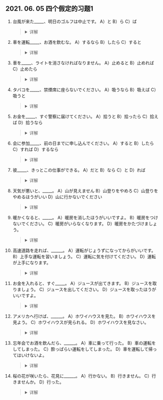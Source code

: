 ## 2021. 06. 05 四个假定的习题1
1. 台風が来た_____、明日のゴルフは中止です。
A）と
B）ら
C）ば
    ><details>
    ><summary>
    >详解</summary>
    >
    >**答案**：B
    **解析**：
    </details>

2. 車を運転_____、お酒を飲むな。
A）するなら
B）したら
C）すると
    ><details>
    ><summary>
    >详解</summary>
    >
    >**答案**：B
    **解析**：
    </details>

3. 車を_____、ライトを消さなければなりません。
A）止めると
B）止めれば
C）止めたら
    ><details>
    ><summary>
    >详解</summary>
    >
    >**答案**：C
    **解析**：
    </details>

4. タバコを_____、禁煙席に座らないでください。
A）吸うなら
B）吸えば
C）吸うと
    ><details>
    ><summary>
    >详解</summary>
    >
    >**答案**：A
    **解析**：
    </details>

5. お金を_____、すぐ警察に届けてください。
A）拾うと
B）拾ったら
C）拾えば
D）拾うなら
    ><details>
    ><summary>
    >详解</summary>
    >
    >**答案**：B
    **解析**：
    </details>

6. 会に参加_____、前の日までに申し込んでください。
A）すると
B）したら
C）すれば
D）するなら
    ><details>
    ><summary>
    >详解</summary>
    >
    >**答案**：D
    **解析**：
    </details>

7. 彼_____、きっとこの仕事ができる。
A）だと
B）なら
C）と
D）れば
    ><details>
    ><summary>
    >详解</summary>
    >
    >**答案**：B
    **解析**：
    </details>

8. 天気が悪いと、_____。
A）山が見えません
B）山登りをやめろ
C）山登りをやめるほうがいい
D）山に行かないでください
    ><details>
    ><summary>
    >详解</summary>
    >
    >**答案**：A
    **解析**：
    </details>

9. 暖かくなると、_____。
A）暖房を消したほうがいいですよ。
B）暖房をつけないでください。
C）暖房がいらなくなります。
D）暖房をかたづけましょう。
    ><details>
    ><summary>
    >详解</summary>
    >
    >**答案**：C
    **解析**：
    </details>

10. 高速道路を走れば、______。
A）運転がじょうずになってからがいいです。
B）上手な運転を習いましょう。
C）運転に気を付けてください。
D）運転が上手になります。
    ><details>
    ><summary>
    >详解</summary>
    >
    >**答案**：D
    **解析**：
    </details>

11. お金を入れると、すぐ_____。
A）ジュースが出てきます。
B）ジュースを取りましょう。
C）ジュースを出してください。
D）ジュースを取ったほうがいいですよ。
    ><details>
    ><summary>
    >详解</summary>
    >
    >**答案**：A
    **解析**：
    </details>

12. アメリカへ行けば、______。
A）ホワイハウスを見た。
B）ホワイハウスを見よう。
C）ホワイハウスが見られる。
D）ホワイハウスを見なさい。
    ><details>
    ><summary>
    >详解</summary>
    >
    >**答案**：C
    **解析**：
    </details>

13. 忘年会でお酒を飲んだら、______。
A）車に乗って行った。
B）車の運転をしてしまった。
C）酔っぱらい運転をしてしまった。
D）車を運転して帰ってはいけないよ。
    ><details>
    ><summary>
    >详解</summary>
    >
    >**答案**：D
    **解析**：
    </details>

14. 桜の花が咲いたら、花見に______。
A）行かない。
B）行きません。
C）行きませんか。
D）行った。
    ><details>
    ><summary>
    >详解</summary>
    >
    >**答案**：C
    **解析**：
    </details>

